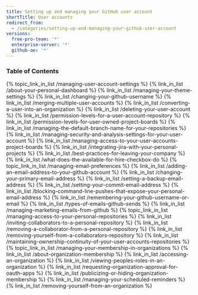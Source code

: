 ```yaml
---
title: Setting up and managing your GitHub user account
shortTitle: User accounts
redirect_from:
  - /categories/setting-up-and-managing-your-github-user-account
versions:
  free-pro-team: '*'
  enterprise-server: '*'
  github-ae: '*'
---
```



### Table of Contents

{% topic_link_in_list /managing-user-account-settings %}
    {% link_in_list /about-your-personal-dashboard %}
    {% link_in_list /managing-your-theme-settings %}
    {% link_in_list /changing-your-github-username %}
    {% link_in_list /merging-multiple-user-accounts %}
    {% link_in_list /converting-a-user-into-an-organization %}
    {% link_in_list /deleting-your-user-account %}
    {% link_in_list /permission-levels-for-a-user-account-repository %}
    {% link_in_list /permission-levels-for-user-owned-project-boards %}
    {% link_in_list /managing-the-default-branch-name-for-your-repositories %}
    {% link_in_list /managing-security-and-analysis-settings-for-your-user-account %}
    {% link_in_list /managing-access-to-your-user-accounts-project-boards %}
    {% link_in_list /integrating-jira-with-your-personal-projects %}
    {% link_in_list /best-practices-for-leaving-your-company %}
    {% link_in_list /what-does-the-available-for-hire-checkbox-do %}
{% topic_link_in_list /managing-email-preferences %}
    {% link_in_list /adding-an-email-address-to-your-github-account %}
    {% link_in_list /changing-your-primary-email-address %}
    {% link_in_list /setting-a-backup-email-address %}
    {% link_in_list /setting-your-commit-email-address %}
    {% link_in_list /blocking-command-line-pushes-that-expose-your-personal-email-address %}
    {% link_in_list /remembering-your-github-username-or-email %}
    {% link_in_list /types-of-emails-github-sends %}
    {% link_in_list /managing-marketing-emails-from-github %}
{% topic_link_in_list /managing-access-to-your-personal-repositories %}
    {% link_in_list /inviting-collaborators-to-a-personal-repository %}
    {% link_in_list /removing-a-collaborator-from-a-personal-repository %}
    {% link_in_list /removing-yourself-from-a-collaborators-repository %}
    {% link_in_list /maintaining-ownership-continuity-of-your-user-accounts-repositories %}
{% topic_link_in_list /managing-your-membership-in-organizations %}
    {% link_in_list /about-organization-membership %}
    {% link_in_list /accessing-an-organization %}
    {% link_in_list /viewing-peoples-roles-in-an-organization %}
    {% link_in_list /requesting-organization-approval-for-oauth-apps %}
    {% link_in_list /publicizing-or-hiding-organization-membership %}
    {% link_in_list /managing-your-scheduled-reminders %}
    {% link_in_list /removing-yourself-from-an-organization %}
